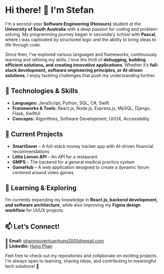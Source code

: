# Hi there! 👋 I'm Stefan  

I'm a second-year **Software Engineering (Honours)** student at the **University of South Australia** with a deep passion for coding and problem-solving. My programming journey began in secondary school with **Pascal**, where I was captivated by structured logic and the ability to bring ideas to life through code.  

Since then, I’ve explored various languages and frameworks, continuously learning and refining my skills. I love the thrill of **debugging, building efficient solutions, and creating innovative applications**. Whether it’s **full-stack development, software engineering principles, or AI-driven solutions**, I enjoy tackling challenges that push my understanding further.  

## 🔧 Technologies & Skills  
- **Languages:** JavaScript, Python, SQL, C#, Swift  
- **Frameworks & Tools:** React.js, Node.js, Express.js, MySQL, Django, Flask, SwiftUI  
- **Concepts:** Algorithms, Software Development, UI/UX, Accessibility  

## 🚀 Current Projects  
- **SmartSaver** – A full-stack money tracker app with AI-driven financial recommendations  
- **Little Lemon API** – An API for a restaurant  
- **GMPS** – The backend for a general medical practice system  
- **GameHub** – A web application designed to create a dynamic forum centered around video games  

## 🌱 Learning & Exploring  
I’m currently expanding my knowledge in **React.js, backend development, and software architecture**, while also improving my **Figma design workflow** for UI/UX projects.  

## 📫 Let’s Connect!  
📧 **Email:** phannguyentuanhung2005@gmail.com  
🔗 **LinkedIn:** [Hung Phan](https://www.linkedin.com/in/hungphan005/)  

Feel free to check out my repositories and collaborate on exciting projects. I'm always open to learning, sharing ideas, and contributing to meaningful tech solutions! 🚀  
